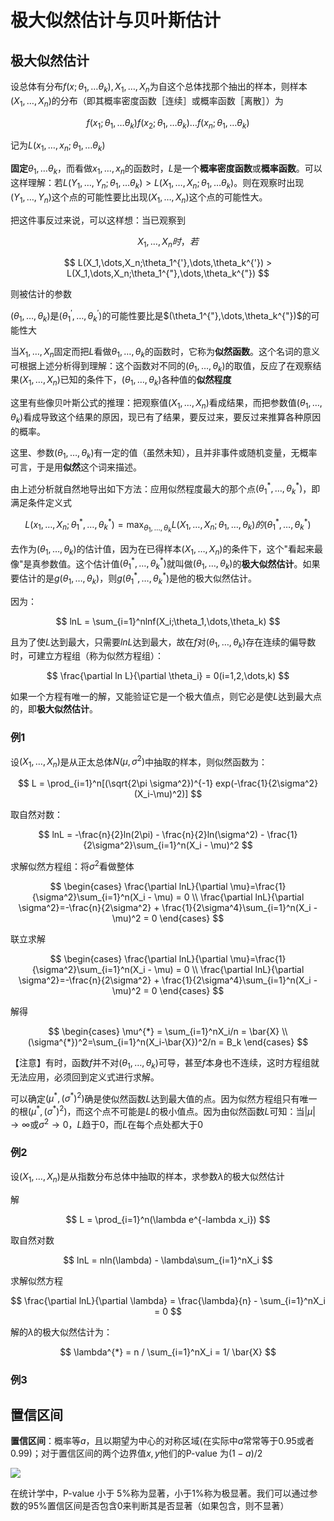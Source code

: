 # 极大似然估计与贝叶斯估计

## 极大似然估计

设总体有分布$f(x;\theta_1,\dots\theta_k),X_1,\dots,X_n$为自这个总体找那个抽出的样本，则样本$(X_1,\dots,X_n)$的分布（即其概率密度函数［连续］或概率函数［离散］）为

$$
f(x_1;\theta_1,\dots\theta_k)f(x_2;\theta_1,\dots\theta_k)\dots f(x_n;\theta_1,\dots\theta_k)
$$

记为$L(x_1,\dots,x_n;\theta_1,\dots\theta_k)$

**固定**$\theta_1,\dots\theta_k$，而看做$x_1,\dots,x_n$的函数时，$L$是一个**概率密度函数**或**概率函数**。可以这样理解：若$L(Y_1,\dots,Y_n;\theta_1,\dots\theta_k)>L(X_1,\dots,X_n;\theta_1,\dots\theta_k)$。则在观察时出现$(Y_1,\dots,Y_n)$这个点的可能性要比出现$(X_1,\dots,X_n)$这个点的可能性大。

把这件事反过来说，可以这样想：当已观察到

$$
X_1,\dots,X_n时，若
$$

$$
L(X_1,\dots,X_n;\theta_1^{'},\dots,\theta_k^{'}) > L(X_1,\dots,X_n;\theta_1^{"},\dots,\theta_k^{"})
$$

则被估计的参数

$(\theta_1,\dots,\theta_k)$是$(\theta_1^{'},\dots,\theta_k^{'})$的可能性要比是$(\theta_1^{"},\dots,\theta_k^{"})$的可能性大

当$X_1,\dots,X_n$固定而把$L$看做$\theta_1,\dots,\theta_k$的函数时，它称为**似然函数**。这个名词的意义可根据上述分析得到理解：这个函数对不同的$(\theta_1,\dots,\theta_k)$的取值，反应了在观察结果$(X_1,\dots,X_n)$已知的条件下，$(\theta_1,\dots,\theta_k)$各种值的**似然程度**

这里有些像贝叶斯公式的推理：把观察值$(X_1,\dots,X_n)$看成结果，而把参数值$(\theta_1,\dots,\theta_k)$看成导致这个结果的原因，现已有了结果，要反过来，要反过来推算各种原因的概率。

这里、参数$(\theta_1,\dots,\theta_k)$有一定的值（虽然未知），且并非事件或随机变量，无概率可言，于是用**似然**这个词来描述。

由上述分析就自然地导出如下方法：应用似然程度最大的那个点$(\theta_1^{*},\dots,\theta_k^{*})$，即满足条件定义式

$$
L(x_1,\dots,X_n;\theta_1^{*},\dots,\theta_k^{*}) = \max_{\theta_1,\dots,\theta_k} L(X_1,\dots,X_n;\theta_1,\dots,\theta_k)的(\theta_1^{*},\dots,\theta_k^{*})
$$

去作为$(\theta_1,\dots,\theta_k)$的估计值，因为在已得样本$(X_1,\dots,X_n)$的条件下，这个"看起来最像"是真参数值。这个估计值$(\theta_1^{*},\dots,\theta_k^{*})$就叫做$(\theta_1,\dots,\theta_k)$的**极大似然估计**。如果要估计的是$g(\theta_1,\dots,\theta_k)$，则$g(\theta_1^{*},\dots,\theta_k^{*})$是他的极大似然估计。

因为：

$$
lnL = \sum_{i=1}^nlnf(X_i;\theta_1,\dots,\theta_k)
$$

且为了使$L$达到最大，只需要$lnL$达到最大，故在$f$对($\theta_1,\dots,\theta_k)$存在连续的偏导数时，可建立方程组（称为似然方程组）：

$$
\frac{\partial ln L}{\partial \theta_i} = 0(i=1,2,\dots,k)
$$

如果一个方程有唯一的解，又能验证它是一个极大值点，则它必是使$L$达到最大点的，即**极大似然估计**。

### 例1

设$(X_1,\dots,X_n)$是从正太总体$N(\mu, \sigma^2)$中抽取的样本，则似然函数为：

$$
L = \prod_{i=1}^n[(\sqrt{2\pi \sigma^2})^{-1} exp(-\frac{1}{2\sigma^2}(X_i-\mu)^2)]
$$

取自然对数：

$$
lnL = -\frac{n}{2}ln(2\pi) - \frac{n}{2}ln(\sigma^2) - \frac{1}{2\sigma^2}\sum_{i=1}^n(X_i - \mu)^2
$$

求解似然方程组：将$\sigma^2$看做整体

$$
\begin{cases}
\frac{\partial lnL}{\partial \mu}=\frac{1}{\sigma^2}\sum_{i=1}^n(X_i - \mu) = 0 \\
\frac{\partial lnL}{\partial \sigma^2}=-\frac{n}{2\sigma^2} + \frac{1}{2\sigma^4}\sum_{i=1}^n(X_i - \mu)^2 = 0
\end{cases}
$$

联立求解

$$
\begin{cases}
\frac{\partial lnL}{\partial \mu}=\frac{1}{\sigma^2}\sum_{i=1}^n(X_i - \mu) = 0 \\
\frac{\partial lnL}{\partial \sigma^2}=-\frac{n}{2\sigma^2} + \frac{1}{2\sigma^4}\sum_{i=1}^n(X_i - \mu)^2 = 0
\end{cases}
$$

解得

$$
\begin{cases}
\mu^{*} = \sum_{i=1}^nX_i/n = \bar{X} \\
(\sigma^{*})^2=\sum_{i=1}^n(X_i-\bar{X})^2/n = B_k
\end{cases}
$$

【注意】有时，函数$f$并不对$(\theta_1,\dots,\theta_k)$可导，甚至$f$本身也不连续，这时方程组就无法应用，必须回到定义式进行求解。

可以确定$(\mu^{*},(\sigma^{*})^2)$确是使似然函数$L$达到最大值的点。因为似然方程组只有唯一的根$(\mu^{*},(\sigma^{*})^2)$，而这个点不可能是$L$的极小值点。因为由似然函数$L$可知：当$|\mu| \to \infty$或$\sigma^2 \to 0$，$L$趋于0，而$L$在每个点处都大于0

### 例2

设$(X_1,\dots,X_n)$是从指数分布总体中抽取的样本，求参数$\lambda$的极大似然估计

解

$$
L = \prod_{i=1}^n(\lambda e^{-lambda x_i})
$$

取自然对数

$$
lnL = nln(\lambda) - \lambda\sum_{i=1}^nX_i
$$

求解似然方程

$$
\frac{\partial lnL}{\partial \lambda} = \frac{\lambda}{n} - \sum_{i=1}^nX_i = 0
$$

解的$\lambda$的极大似然估计为：

$$
\lambda^{*} = n / \sum_{i=1}^nX_i = 1/ \bar{X}
$$


### 例3



## 置信区间

**置信区间**：概率等$a$，且以期望为中心的对称区域(在实际中$a$常常等于0.95或者0.99)；对于置信区间的两个边界值$x,y$他们的P-value 为$(1-a)/2$

![](../assets/imgs/ai/keneng.png)

在统计学中，P-value 小于 5%称为显著，小于1%称为极显著。我们可以通过参数的95%置信区间是否包含0来判断其是否显著（如果包含，则不显著）




